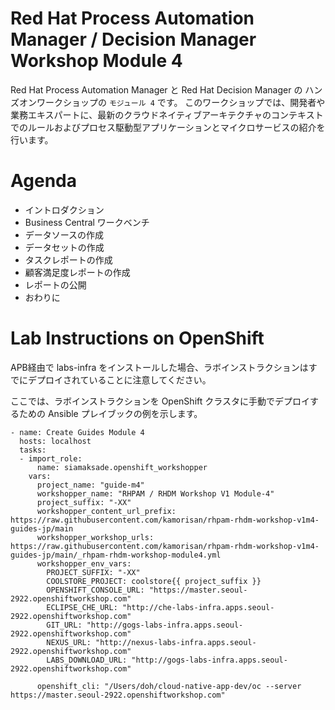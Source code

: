 Red Hat Process Automation Manager / Decision Manager Workshop Module 4
===
Red Hat Process Automation Manager と Red Hat Decision Manager の ハンズオンワークショップの `モジュール 4` です。
このワークショップでは、開発者や業務エキスパートに、最新のクラウドネイティブアーキテクチャのコンテキストでのルールおよびプロセス駆動型アプリケーションとマイクロサービスの紹介を行います。

Agenda
===
* イントロダクション
* Business Central ワークベンチ
* データソースの作成
* データセットの作成
* タスクレポートの作成
* 顧客満足度レポートの作成
* レポートの公開
* おわりに

Lab Instructions on OpenShift
===

APB経由で labs-infra をインストールした場合、ラボインストラクションはすでにデプロイされていることに注意してください。

ここでは、ラボインストラクションを OpenShift クラスタに手動でデプロイするための Ansible プレイブックの例を示します。
```
- name: Create Guides Module 4
  hosts: localhost
  tasks:
  - import_role:
      name: siamaksade.openshift_workshopper
    vars:
      project_name: "guide-m4"
      workshopper_name: "RHPAM / RHDM Workshop V1 Module-4"
      project_suffix: "-XX"
      workshopper_content_url_prefix: https://raw.githubusercontent.com/kamorisan/rhpam-rhdm-workshop-v1m4-guides-jp/main
      workshopper_workshop_urls: https://raw.githubusercontent.com/kamorisan/rhpam-rhdm-workshop-v1m4-guides-jp/main/_rhpam-rhdm-workshop-module4.yml
      workshopper_env_vars:
        PROJECT_SUFFIX: "-XX"
        COOLSTORE_PROJECT: coolstore{{ project_suffix }}
        OPENSHIFT_CONSOLE_URL: "https://master.seoul-2922.openshiftworkshop.com"
        ECLIPSE_CHE_URL: "http://che-labs-infra.apps.seoul-2922.openshiftworkshop.com"
        GIT_URL: "http://gogs-labs-infra.apps.seoul-2922.openshiftworkshop.com"
        NEXUS_URL: "http://nexus-labs-infra.apps.seoul-2922.openshiftworkshop.com"
        LABS_DOWNLOAD_URL: "http://gogs-labs-infra.apps.seoul-2922.openshiftworkshop.com"

      openshift_cli: "/Users/doh/cloud-native-app-dev/oc --server https://master.seoul-2922.openshiftworkshop.com"
```

